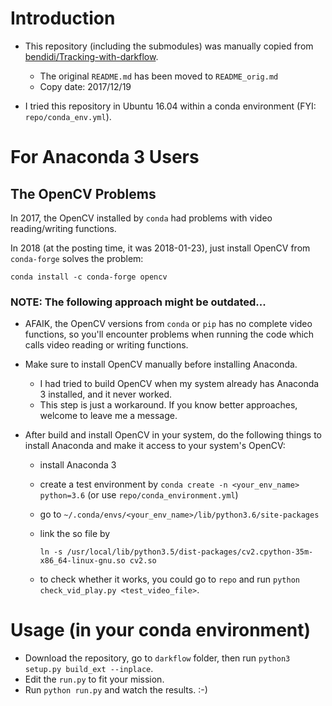# Introduction

* This repository (including the submodules) was manually copied from [bendidi/Tracking-with-darkflow](https://github.com/bendidi/Tracking-with-darkflow).
  * The original `README.md` has been moved to `README_orig.md`
  * Copy date: 2017/12/19

* I tried this repository in Ubuntu 16.04 within a conda environment (FYI: `repo/conda_env.yml`).

# For Anaconda 3 Users

## The OpenCV Problems

In 2017, the OpenCV installed by `conda` had problems with video reading/writing functions.

In 2018 (at the posting time, it was 2018-01-23), just install OpenCV from `conda-forge` solves the problem:

`conda install -c conda-forge opencv`

### NOTE: The following approach might be outdated...

* AFAIK, the OpenCV versions from `conda` or `pip` has no complete video functions, so you'll encounter problems when running the code which calls video reading or writing functions.

* Make sure to install OpenCV manually before installing Anaconda.
  * I had tried to build OpenCV when my system already has Anaconda 3 installed, and it never worked.
  * This step is just a workaround. If you know better approaches, welcome to leave me a message.

* After build and install OpenCV in your system, do the following things to install Anaconda and make it access to your system's OpenCV:
  * install Anaconda 3
  * create a test environment by `conda create -n <your_env_name> python=3.6` (or use `repo/conda_environment.yml`)
  * go to `~/.conda/envs/<your_env_name>/lib/python3.6/site-packages`
  * link the so file by

    `ln -s /usr/local/lib/python3.5/dist-packages/cv2.cpython-35m-x86_64-linux-gnu.so cv2.so`

  * to check whether it works, you could go to `repo` and run `python check_vid_play.py <test_video_file>`.

# Usage (in your conda environment)
* Download the repository, go to `darkflow` folder, then run `python3 setup.py build_ext --inplace`.
* Edit the `run.py` to fit your mission.
* Run `python run.py` and watch the results. :-)
